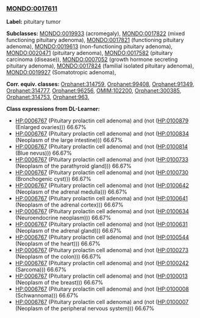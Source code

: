 
### [MONDO:0017611](http://purl.obolibrary.org/obo/MONDO_0017611)
**Label:** pituitary tumor

**Subclasses:** [MONDO:0019933](http://purl.obolibrary.org/obo/MONDO_0019933) (acromegaly), [MONDO:0017822](http://purl.obolibrary.org/obo/MONDO_0017822) (mixed functioning pituitary adenoma), [MONDO:0017821](http://purl.obolibrary.org/obo/MONDO_0017821) (functioning pituitary adenoma), [MONDO:0019613](http://purl.obolibrary.org/obo/MONDO_0019613) (non-functioning pituitary adenoma), [MONDO:0020471](http://purl.obolibrary.org/obo/MONDO_0020471) (pituitary adenoma), [MONDO:0017582](http://purl.obolibrary.org/obo/MONDO_0017582) (pituitary carcinoma (disease)), [MONDO:0007052](http://purl.obolibrary.org/obo/MONDO_0007052) (growth hormone secreting pituitary adenoma), [MONDO:0017824](http://purl.obolibrary.org/obo/MONDO_0017824) (familial isolated pituitary adenoma), [MONDO:0019927](http://purl.obolibrary.org/obo/MONDO_0019927) (Somatotropic adenoma), 

**Corr. equiv. classes:** [Orphanet:314759](http://www.orpha.net/ORDO/Orphanet_314759), [Orphanet:99408](http://www.orpha.net/ORDO/Orphanet_99408), [Orphanet:91349](http://www.orpha.net/ORDO/Orphanet_91349), [Orphanet:314777](http://www.orpha.net/ORDO/Orphanet_314777), [Orphanet:96256](http://www.orpha.net/ORDO/Orphanet_96256), [OMIM:102200](http://purl.obolibrary.org/obo/OMIM_102200), [Orphanet:300385](http://www.orpha.net/ORDO/Orphanet_300385), [Orphanet:314753](http://www.orpha.net/ORDO/Orphanet_314753), [Orphanet:963](http://www.orpha.net/ORDO/Orphanet_963), 

**Class expressions from DL-Learner:**

- [HP:0006767](http://purl.obolibrary.org/obo/HP_0006767) (Pituitary prolactin cell adenoma) and (not ([HP:0100879](http://purl.obolibrary.org/obo/HP_0100879) (Enlarged ovaries))) 66.67%
- [HP:0006767](http://purl.obolibrary.org/obo/HP_0006767) (Pituitary prolactin cell adenoma) and (not ([HP:0100834](http://purl.obolibrary.org/obo/HP_0100834) (Neoplasm of the large intestine))) 66.67%
- [HP:0006767](http://purl.obolibrary.org/obo/HP_0006767) (Pituitary prolactin cell adenoma) and (not ([HP:0100814](http://purl.obolibrary.org/obo/HP_0100814) (Blue nevus))) 66.67%
- [HP:0006767](http://purl.obolibrary.org/obo/HP_0006767) (Pituitary prolactin cell adenoma) and (not ([HP:0100733](http://purl.obolibrary.org/obo/HP_0100733) (Neoplasm of the parathyroid gland))) 66.67%
- [HP:0006767](http://purl.obolibrary.org/obo/HP_0006767) (Pituitary prolactin cell adenoma) and (not ([HP:0100730](http://purl.obolibrary.org/obo/HP_0100730) (Bronchogenic cyst))) 66.67%
- [HP:0006767](http://purl.obolibrary.org/obo/HP_0006767) (Pituitary prolactin cell adenoma) and (not ([HP:0100642](http://purl.obolibrary.org/obo/HP_0100642) (Neoplasm of the adrenal medulla))) 66.67%
- [HP:0006767](http://purl.obolibrary.org/obo/HP_0006767) (Pituitary prolactin cell adenoma) and (not ([HP:0100641](http://purl.obolibrary.org/obo/HP_0100641) (Neoplasm of the adrenal cortex))) 66.67%
- [HP:0006767](http://purl.obolibrary.org/obo/HP_0006767) (Pituitary prolactin cell adenoma) and (not ([HP:0100634](http://purl.obolibrary.org/obo/HP_0100634) (Neuroendocrine neoplasm))) 66.67%
- [HP:0006767](http://purl.obolibrary.org/obo/HP_0006767) (Pituitary prolactin cell adenoma) and (not ([HP:0100631](http://purl.obolibrary.org/obo/HP_0100631) (Neoplasm of the adrenal gland))) 66.67%
- [HP:0006767](http://purl.obolibrary.org/obo/HP_0006767) (Pituitary prolactin cell adenoma) and (not ([HP:0100544](http://purl.obolibrary.org/obo/HP_0100544) (Neoplasm of the heart))) 66.67%
- [HP:0006767](http://purl.obolibrary.org/obo/HP_0006767) (Pituitary prolactin cell adenoma) and (not ([HP:0100273](http://purl.obolibrary.org/obo/HP_0100273) (Neoplasm of the colon))) 66.67%
- [HP:0006767](http://purl.obolibrary.org/obo/HP_0006767) (Pituitary prolactin cell adenoma) and (not ([HP:0100242](http://purl.obolibrary.org/obo/HP_0100242) (Sarcoma))) 66.67%
- [HP:0006767](http://purl.obolibrary.org/obo/HP_0006767) (Pituitary prolactin cell adenoma) and (not ([HP:0100013](http://purl.obolibrary.org/obo/HP_0100013) (Neoplasm of the breast))) 66.67%
- [HP:0006767](http://purl.obolibrary.org/obo/HP_0006767) (Pituitary prolactin cell adenoma) and (not ([HP:0100008](http://purl.obolibrary.org/obo/HP_0100008) (Schwannoma))) 66.67%
- [HP:0006767](http://purl.obolibrary.org/obo/HP_0006767) (Pituitary prolactin cell adenoma) and (not ([HP:0100007](http://purl.obolibrary.org/obo/HP_0100007) (Neoplasm of the peripheral nervous system))) 66.67%


